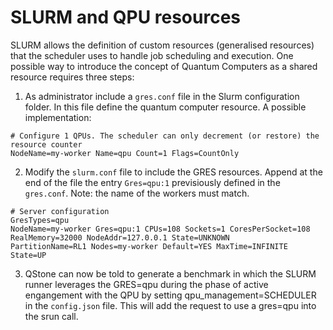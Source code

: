# SLURM and QPU resources

SLURM allows the definition of custom resources (generalised resources) that the scheduler uses to handle job scheduling and execution.
One possible way to introduce the concept of Quantum Computers as a shared resource requires three steps:

1. As administrator include a `gres.conf` file in the Slurm configuration folder. In this file define the quantum computer resource. A possible implementation:

```
# Configure 1 QPUs. The scheduler can only decrement (or restore) the resource counter
NodeName=my-worker Name=qpu Count=1 Flags=CountOnly
```

2. Modify the `slurm.conf` file to include the GRES resources. Append at the end of the file the entry `Gres=qpu:1` previsiously defined in the `gres.conf`. 
Note: the name of the workers must match.

```
# Server configuration
GresTypes=qpu
NodeName=my-worker Gres=qpu:1 CPUs=108 Sockets=1 CoresPerSocket=108 RealMemory=32000 NodeAddr=127.0.0.1 State=UNKNOWN
PartitionName=RL1 Nodes=my-worker Default=YES MaxTime=INFINITE State=UP
```
 
3. QStone can now be told to generate a benchmark in which the SLURM runner leverages the GRES=qpu during the phase of active engangement with the QPU by setting 
qpu_management=SCHEDULER in the `config.json` file. This will add the request to use a gres=qpu into the srun call.
 
